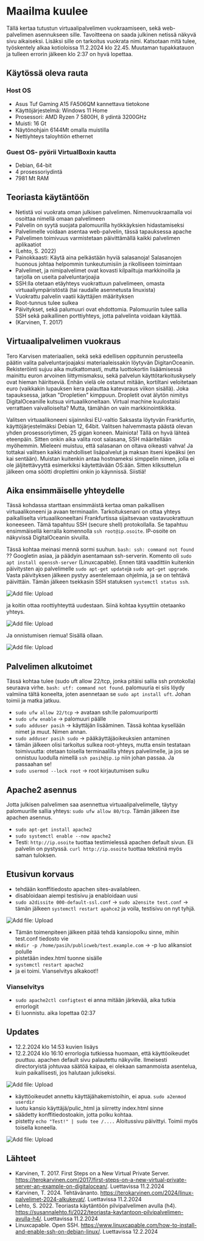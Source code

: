 # Maailma kuulee

Tällä kertaa tutustun virtuaalipalvelimen vuokraamiseen, sekä web-palvelimen asennukseen sille. Tavoitteena on saada julkinen netissä näkyvä sivu aikaiseksi. Lisäksi sille on tarkoitus vuokrata nimi. Katsotaan mitä tulee, työskentely alkaa kotioloissa 11.2.2024 klo 22.45. Muutaman tupakkatauon ja tulleen errorin jälkeen klo 2:37 on hyvä lopettaa.

## Käytössä oleva rauta
### Host OS
- Asus Tuf Gaming A15 FA506QM kannettava tietokone
- Käyttöjärjestelmä: Windows 11 Home
- Prosessori: AMD Ryzen 7 5800H, 8 ydintä 3200GHz
- Muisti: 16 Gt
- Näytönohjain 6144Mt omalla muistilla
- Nettiyhteys taloyhtiön ethernet
### Guest OS- pyörii VirtualBoxin kautta
- Debian, 64-bit
- 4 prosessoriydintä
- 7981 Mt RAM

## Teoriasta käytäntöön
- Netistä voi vuokrata oman julkisen palvelimen. Nimenvuokraamalla voi osoittaa nimellä omaan palvelimeen
- Palvelin on syytä suojata palomuurilla hyökkäyksien hidastamiseksi
- Palvelimelle voidaan asentaa web-palvelin, tässä tapauksessa apache
- Palvelimen toimivuus varmistetaan päivittämällä kaikki palvelimen aplikaatiot
- (Lehto, S. 2022)
- Painokkaasti: Käytä aina pelkästään hyviä salasanoja! Salasanojen huonous johtaa helpommin tunkeutumisiin ja rikolliseen toimintaan
- Palvelimet, ja nimipalvelimet ovat kovasti kilpailtuja markkinoilla ja tarjolla on useita palveluntarjoajia
- SSH:lla otetaan etäyhteys vuokrattuun palvelimeen, omasta virtuaaliympäristöstä (tai raudalle asennetusta linuxista)
- Vuokrattu palvelin vaatii käyttäjien määrityksen
- Root-tunnus tulee sulkea
- Päivitykset, sekä palumuuri ovat ehdottomia. Palomuuriin tulee sallia SSH sekä paikallinen porttiyhteys, jotta palvelinta voidaan käyttää.
- (Karvinen, T. 2017)

## Virtuaalipalvelimen vuokraus
Tero Karvisen materiaalien, sekä sekä edellisen oppitunnin perusteella päätin valita palveluntarjoajaksi materiaaleissakin löytyvän DigitanOceanin. Rekisteröinti sujuu aika mutkattomasti, mutta luottokortin lisäämisessä mainittu euron arvoinen liittymismaksu, sekä palvelun käyttötarkoituskysely ovat hieman häiritseviä. Enhän vielä ole ostanut mitään, kortiltani veloitetaan euro (vaikkakin lupauksen kera palauttaa katevaraus viikon sisällä). Joka tapauksessa, jatkan "Dropletien" kimppuun. Dropletit ovat älytön nimitys DigitalOceanille kutsua virtuaalikoneitaan. Virtual machine kuulostaisi verrattaen vaivalloiselta? Mutta, tämähän on vain markkinointikikka.

Valitsen virtuaalikoneeni sijainniksi EU-valtio Saksasta löytyvän Frankfurtin, käyttöjärjestelmäksi Debian 12, 64bit. Valitsen halvemmasta päästä olevan yhden prosessoriytimen, 25 gigan koneen. Mainiota! Tällä on hyvä lähteä eteenpäin. Sitten onkin aika valita root salasana, SSH määritellään myöhemmin. Mieleeni muistuu, että salasanan on oltava oikeasti vahva! Ja tottakai valitsen kaikki mahdolliset lisäpalvelut ja maksan itseni kipeäksi (en kai sentään). Muistan kuitenkin antaa hostnameksi simppelin nimen, jolla ei ole jäljitettävyyttä esimerkiksi käytettävään OS:ään. Sitten kliksuttelun jälkeen oma söötti droplettini onkin jo käynnissä. Siistiä!

## Aika ensimmäiselle yhteydelle
Tässä kohdassa starttaan ensimmäistä kertaa oman paikallisen virtuaalikoneeni ja avaan terminaalin. Tarkoituksenani on ottaa yhteys paikalliselta virtuaalikoneeltani Frankfurtissa sijaitsevaan vastavuokrattuun koneeseen. Tämä tapahtuu SSH (secure shell) protokollalla. Se tapahtuu ensimmäisellä kerralla komennolla `ssh root@ip.osoite`. IP-osoite on näkyvissä DigitalOceanin sivuilla.

Tässä kohtaa meinasi mennä sormi suuhun. `bash: ssh: command not found` ?? Googletin asiaa, ja päädyin asentamaan ssh-serverin. Komento oli `sudo apt install openssh-server` (Linuxcapable). Ennen tätä vaadittiin kuitenkin päivitysten ajo palvelimelle `sudo apt-get update`ja `sudo apt-get upgrade`. Vasta päivityksen jälkeen pystyy asentelemaan ohjelmia, ja se on tehtävä päivittäin. Tämän jälkeen tsekkasin SSH statuksen `systemctl status ssh`.

![Add file: Upload](h4_ssh_root.png)

ja koitin ottaa roottiyhteyttä uudestaan. Siinä kohtaa kysyttiin otetaanko yhteys.

![Add file: Upload](h4_ssh_connected.png)

Ja onnistumisen riemua! Sisällä ollaan.

![Add file: Upload](h4_ssh_status.png)

## Palvelimen alkutoimet
Tässä kohtaa tulee (sudo uft allow 22/tcp, jonka pitäisi sallia ssh protokolla) seuraava virhe. `bash: utf: command not found`. palomuuria ei siis löydy valmiina tältä koneelta, joten asennetaan se `sudo apt install uft`. Johan toimii ja matka jatkuu.
- `sudo ufw allow 22/tcp` -> avataan ssh:lle palomuuriportti
- `sudo ufw enable` -> palomuuri päälle 
- `sudo adduser pasih` -> käyttäjän lisääminen. Tässä kohtaa kysellään nimet ja muut. Nimen annan.
- `sudo adduser pasih sudo` -> pääkäyttäjäoikeuksien antaminen
- tämän jälkeen olisi tarkoitus sulkea root-yhteys, mutta ensin testataan toimivuutta: otetaan toisella terminaalilla yhteys palvelimelle, ja jos se onnistuu luodulla nimellä `ssh pasih@ip.ip` niin johan passaa. Ja passaahan se!
- `sudo usermod --lock root` -> root kirjautumisen sulku

## Apache2 asennus
Jotta julkisen palvelimen saa asennettua virtuaalipalvelimelle, täytyy palomuurille sallia yhteys: `sudo ufw allow 80/tcp`. Tämän jälkeen itse apachen asennus.
- `sudo apt-get install apache2`
- `sudo systemctl enable --now apache2`
- Testi: `http://ip.osoite` tuottaa testimielessä apachen default sivun. Eli palvelin on pystyssä. `curl http://ip.osoite` tuottaa tekstinä myös saman tuloksen.

## Etusivun korvaus
- tehdään konffitiedosto apachen sites-availableen.
- disabloidaan aiempi testisivu ja enabloidaan uusi
- `sudo a2dissite 000-default-ssl.conf` -> `sudo a2ensite test.conf` -> tämän jälkeen `systemctl restart apahce2` ja voila, testisivu on nyt tyhjä.

![Add file: Upload](h4_apache_test.png)

- Tämän toimenpiteen jälkeen pitää tehdä kansiopolku sinne, mihin test.conf tiedosto vie
- `mkdir -p /home/pasih/publicweb/test.example.com` -> -p luo alikansiot polulle
- pistetään index.html tuonne sisälle
- `systemctl restart apache2`
- ja ei toimi. Vianselvitys alkakoot!!
### Vianselvitys
- `sudo apache2ctl configtest` ei anna mitään järkevää, aika  tutkia errorlogit
- Ei luonnistu. aika lopettaa 02:37


## Updates
- 12.2.2024 klo 14:53 kuvien lisäys
- 12.2.2024 klo 16:10 errorlogia tutkiessa huomaan, että käyttöoikeudet puuttuu. apachen default sivu palautettu näkyville. Ilmeisesti directoryistä johtuvaa säätöä kaipaa, ei olekaan samanmoista asentelua, kuin paikallisesti, jos halutaan julkiseksi.

![Add file: Upload](h4_apache_errorlog.png)

- käyttöoikeudet annettu käyttäjähakemistoihin, ei apua. `sudo a2enmod userdir`
- luotu kansio käyttäjä/pulic_html ja siirretty index.html sinne
- säädetty konffitiedostoakin, jotta polku kohtaa.
- pistetty `echo "Test!" | sudo tee /....` Aloitussivu päivittyi. Toimii myös toisella koneella.

![Add file: Upload](h4_tee_test.png)



## Lähteet
- Karvinen, T. 2017. First Steps on a New Virtual Private Server. https://terokarvinen.com/2017/first-steps-on-a-new-virtual-private-server-an-example-on-digitalocean/. Luettavissa 11.2.2024
- Karvinen, T. 2024. Tehtävänanto. https://terokarvinen.com/2024/linux-palvelimet-2024-alkukevat/. Luettavissa 11.2.2024
- Lehto, S. 2022. Teoriasta käytäntöön pilvipalvelimen avulla (h4). https://susannalehto.fi/2022/teoriasta-kaytantoon-pilvipalvelimen-avulla-h4/. Luettavissa 11.2.2024
- Linuxcapable. Open SSH. https://www.linuxcapable.com/how-to-install-and-enable-ssh-on-debian-linux/. Luettavissa 12.2.2024

